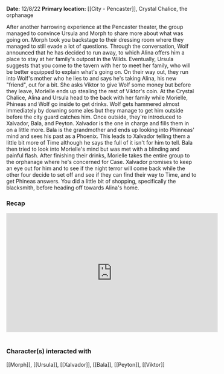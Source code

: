 **Date:** 12/8/22
**Primary location:** [[City - Pencaster]], Crystal Chalice, the orphanage

After another harrowing experience at the Pencaster theater, the group managed to convince Ursula and Morph to share more about what was going on. Morph took you backstage to their dressing room where they managed to still evade a lot of questions. Through the conversation, Wolf announced that he has decided to run away, to which Alina offers him a place to stay at her family's outpost in the Wilds. Eventually, Ursula suggests that you come to the tavern with her to meet her family, who will be better equipped to explain what's going on. On their way out, they run into Wolf's mother who he lies to and says he's taking Alina, his new "friend", out for a bit. She asks Viktor to give Wolf some money but before they leave, Morielle ends up stealing the rest of Viktor's coin. At the Crystal Chalice, Alina and Ursula head to the back with her family while Morielle, Phineas and Wolf go inside to get drinks. Wolf gets hammered almost immediately by downing some ales but they manage to get him outside before the city guard catches him. Once outside, they're introduced to Xalvador, Bala, and Peyton. Xalvador is the one in charge and fills them in on a little more. Bala is the grandmother and ends up looking into Phinneas' mind and sees his past as a Phoenix. This leads to Xalvador telling them a little bit more of Time although he says the full of it isn't for him to tell. Bala then tried to look into Morielle's mind but was met with a blinding and painful flash. After finishing their drinks, Morielle takes the entire group to the orphanage where he's concerned for Case. Xalvador promises to keep an eye out for him and to see if the night terror will come back while the other four decide to set off and see if they can find their way to Time, and to get Phineas answers. You did a little bit of shopping, specifically the blacksmith, before heading off towards Alina's home.

### Recap
<iframe width="560" height="315" src="https://www.youtube.com/embed/JlQ4nSwQeTw" title="YouTube video player" frameborder="0" allow="accelerometer; autoplay; clipboard-write; encrypted-media; gyroscope; picture-in-picture; web-share" allowfullscreen></iframe>
 

### Character(s) interacted with

[[Morph]], [[Ursula]], [[Xalvador]], [[Bala]], [[Peyton]], [[Viktor]]